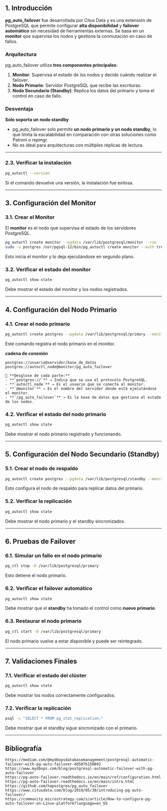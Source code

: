  
## **1. Introducción**  
**pg_auto_failover** fue desarrollada por Citus Data y es una extensión de PostgreSQL que permite configurar **alta disponibilidad** y **failover automático** sin necesidad de herramientas externas. Se basa en un **monitor** que supervisa los nodos y gestiona la conmutación en caso de fallos.  
 
### **Arquitectura**  
pg_auto_failover utiliza **tres componentes principales**:  
1. **Monitor**: Supervisa el estado de los nodos y decide cuándo realizar el failover.  
2. **Nodo Primario**: Servidor PostgreSQL que recibe las escrituras.  
3. **Nodo Secundario (Standby)**: Replica los datos del primario y toma el control en caso de fallo.  

### Desventaja 
**Solo soporta un nodo standby**  
- pg_auto_failover solo permite **un nodo primario y un nodo standby**, lo que limita la escalabilidad en comparación con otras soluciones como Patroni o repmgr.  
- No es ideal para arquitecturas con múltiples réplicas de lectura.


 
---
 

### **2.3. Verificar la instalación**  
```bash
pg_autoctl --version
```
Si el comando devuelve una versión, la instalación fue exitosa.

---

## **3. Configuración del Monitor**  

### **3.1. Crear el Monitor**  
El **monitor** es el nodo que supervisa el estado de los servidores PostgreSQL.  
```bash
pg_autoctl create monitor --pgdata /var/lib/postgresql/monitor --run
sudo -u postgres /usr/pgsql-12/bin/pg_autoctl create monitor --auth trust --ssl-self-signed --pgdata /var/lib/pgsql/12/data/ --pgctl /usr/pgsql-12/bin/pg_ctl
```
Esto inicia el monitor y lo deja ejecutándose en segundo plano.


### **3.2. Verificar el estado del monitor**  
```bash
pg_autoctl show state
```
Debe mostrar el estado del monitor y los nodos registrados.

--- 

## **4. Configuración del Nodo Primario**  

### **4.1. Crear el nodo primario**  
```bash
pg_autoctl create postgres --pgdata /var/lib/postgresql/primary --monitor 'postgres://autoctl_node@monitor/pg_auto_failover' --run
```
Este comando registra el nodo primario en el monitor.


 **cadena de conexión**  

```
postgres://usuario@servidor/base_de_datos
postgres://autoctl_node@monitor/pg_auto_failover

📍 **Desglose de cada parte:**  
- **`postgres://`** → Indica que se usa el protocolo PostgreSQL.  
- **`autoctl_node`** → Es el usuario que se conecta al monitor.  
- **`@monitor`** → Es el nombre del servidor donde está ejecutándose el monitor.  
- **`/pg_auto_failover`** → Es la base de datos que gestiona el estado de los nodos.  

```


### **4.2. Verificar el estado del nodo primario**  
```bash
pg_autoctl show state
```
Debe mostrar el nodo primario registrado y funcionando.

---



## **5. Configuración del Nodo Secundario (Standby)**  

### **5.1. Crear el nodo de respaldo**  
```bash
pg_autoctl create postgres --pgdata /var/lib/postgresql/standby --monitor 'postgres://autoctl_node@monitor/pg_auto_failover' --run
```
Esto configura el nodo de respaldo para replicar datos del primario.

### **5.2. Verificar la replicación**  
```bash
pg_autoctl show state
```
Debe mostrar el nodo primario y el standby sincronizados.

---



## **6. Pruebas de Failover**  

### **6.1. Simular un fallo en el nodo primario**  
```bash
pg_ctl stop -D /var/lib/postgresql/primary
```
Esto detiene el nodo primario.

### **6.2. Verificar el failover automático**  
```bash
pg_autoctl show state
```
Debe mostrar que el **standby** ha tomado el control como **nuevo primario**.

### **6.3. Restaurar el nodo primario**  
```bash
pg_ctl start -D /var/lib/postgresql/primary
```
El nodo primario vuelve a estar disponible y puede ser reintegrado.

---

## **7. Validaciones Finales**  

### **7.1. Verificar el estado del clúster**  
```bash
pg_autoctl show state
```
Debe mostrar los nodos correctamente configurados.

### **7.2. Verificar la replicación**  
```bash
psql -c "SELECT * FROM pg_stat_replication;"
```
Debe mostrar que el standby sigue sincronizado con el primario.

---


## Bibliografía
```
https://medium.com/@mydbopsdatabasemanagement/postgresql-automatic-failover-with-pg-auto-failover-dd507b150892
https://www.mydbops.com/blog/postgresql-automatic-failover-with-pg-auto-failover
https://pg-auto-failover.readthedocs.io/en/main/ref/configuration.html
https://pg-auto-failover.readthedocs.io/en/main/intro.html
https://github.com/hapostgres/pg_auto_failover
https://www.citusdata.com/blog/2019/05/30/introducing-pg-auto-failover/
https://community.microstrategy.com/s/article/How-to-configure-pg-auto-failover-on-Linux-platform?language=en_US
```
